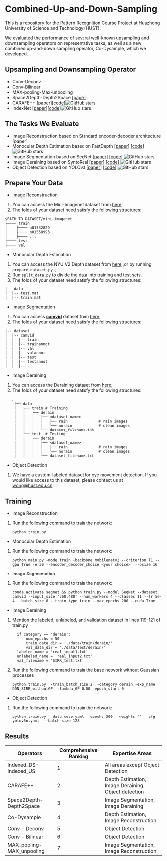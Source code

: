 # Combined-Up-and-Down-Sampling

This is a repository for the Pattern Recognition Course Project at Huazhong University of Science and Technology (HUST).

We evaluated the performance of several well-known upsampling and downsampling operators on representative tasks, as well as a new combined up-and-down sampling operator, Co-Dysample, which we developed.



## Upsampling and Downsampling Operator
- Conv-Deconv
- Conv-Bilinear
- MAX-pooling-Max-unpooling
- Space2Depth-Depth2Space  [[paper](https://www.cv-foundation.org/openaccess/content_cvpr_2016/papers/Shi_Real-Time_Single_Image_CVPR_2016_paper.pdf)].
- CARAFE++ [[paper](https://arxiv.org/pdf/2012.04733.pdf)][[code](https://github.com/open-mmlab/mmdetection)]![GitHub stars](http://img.shields.io/github/stars/open-mmlab/mmdetection.svg?logo=github&label=Stars)
- IndexNet [[paper](https://arxiv.org/pdf/1908.09895v2.pdf)][[code](https://github.com/poppinace/indexnet_matting)]![GitHub stars](http://img.shields.io/github/stars/poppinace/indexnet_matting.svg?logo=github&label=Stars)


## The Tasks We Evaluate
- Image Reconstruction based on Standard encoder-decoder architecture [[paper](https://arxiv.org/pdf/1908.09895v2.pdf)]
- Monocular Depth Estimation based on FastDepth [[paper](https://arxiv.org/pdf/1903.03273)] [[code](https://github.com/dwofk/fast-depth)] ![GitHub stars](https://img.shields.io/github/stars/dwofk/fast-depth?style=social)
- Image Segmentation based on SegNet [[paper](https://arxiv.org/pdf/1511.00561)] [[code](https://github.com/xiaoyufenfei/Efficient-Segmentation-Networks)] ![GitHub stars](https://img.shields.io/github/stars/xiaoyufenfei/Efficient-Segmentation-Networks?style=social)
- Image Deraining based on SyntoReal [[paper](https://arxiv.org/pdf/2006.05580)] [[code](https://github.com/rajeevyasarla/Syn2Real)] ![GitHub stars](https://img.shields.io/github/stars/rajeevyasarla/Syn2Real?style=social)
- Object Detection based on YOLOv3 [[paper](https://arxiv.org/abs/1804.02767)] [[code](https://github.com/ultralytics/yolov3)] ![GitHub stars](https://img.shields.io/github/stars/ultralytics/yolov3?style=social)



## Prepare Your Data
- Image Reconstruction 
1. You can access the Mini-Imagenet dataset  from [here](https://lyy.mpi-inf.mpg.de/mtl/download/Lmzjm9tX.html); 
2. The folds of your dataset need satisfy the following structures: 

````
$PATH_TO_DATASET/mini-imagenet
├──── train
│    ├──── n01532829
│    ├──── n01558993
│    ├──── ...
├──── test
├──── val
````
- Monocular Depth Estimation 
1. You can access the NYU V2 Depth dataset from [here](http://horatio.cs.nyu.edu/mit/silberman/nyu_depth_v2/nyu_depth_v2_labeled.mat) ,or by running `prepare_dataset.py` .;
2. Run `split_data.py` to divide the data into training and test sets.
3. The folds of your dataset need satisfy the following structures: 

```
|-- data
|  |-- test.mat
|  |-- train.mat
```

- Image Segmentation
1. You can access [**camvid**](http://mi.eng.cam.ac.uk/research/projects/VideoRec/CamVid/) dataset from [here](https://github.com/alexgkendall/SegNet-Tutorial/tree/master/CamVid);
2. The folds of your dataset need satisfy the following structures: 

```
|-- dataset
|  |-- camvid
|  |  |-- train
|  |  |-- trainannot
|  |  |-- val
|  |  |-- valannot
|  |  |-- test
|  |  |-- testannot
|  |  |-- ...
```

- Image Deraining
1. You can access the Deraining dataset from [here](https://pan.baidu.com/s/1SR7yULy0VZ_JZ4Vawqs7gg#list/path=%2F?qq-pf-to=pcqq.c2c);
2. The folds of your dataset need satisfy the following structures: 

```
   .
    ├── data 
    |   ├── train # Training  
    |   |   ├── derain        
    |   |   |   ├── <dataset_name>   
    |   |   |   |   ├── rain              # rain images 
    |   |   |   |   └── norain            # clean images
    |   |   |   └── dataset_filename.txt
    |   └── test  # Testing
    |   |   ├── derain         
    |   |   |   ├── <dataset_name>          
    |   |   |   |   ├── rain              # rain images 
    |   |   |   |   └── norain            # clean images
    |   |   |   └── dataset_filename.txt
```
- Object Detection
1. We have a custom-labeled dataset for eye movement detection. If you would like access to this dataset, please contact us at [wong@hust.edu.cn](mailto:wong@hust.edu.cn).

## Training
- Image Reconstruction
1. Run the following command to train the network:
     ```
    python train.py
     ```
  
- Monocular Depth Estimation
1. Run the following command to train the network:
     ```
    python main.py -mode train -backbone mobilenetv2 --criterion l1 --gpu True -e 30 --encoder_decoder_choice <your choice>  --bsize 16
     ```
- Image Segmentation
1. Run the following command to train the network:
     ```
     conda activate segnet && python train.py --model SegNet --dataset camvid --input_size '360,480' --num_workers 4 --classes 11 --lr 5e-4 --batch_size 8 --train_type train --max_epochs 200 --cuda True
     ```
- Image Deraining
1. Mention the labeled, unlabeled, and validation dataset in lines 119-121 of train.py
     ```
       if category == 'derain':
           num_epochs = 50
           train_data_dir = './data/train/derain/'
           val_data_dir = './data/test/derain/'
       labeled_name = 'real_input1.txt'
       unlabeled_name = 'real_input2.txt'
       val_filename = 'SIRR_test.txt'
    ``` 
2. Run the following command to train the base network without Gaussian processes
    ```
    python train.py  -train_batch_size 2  -category derain -exp_name DDN_SIRR_withoutGP  -lambda_GP 0.00 -epoch_start 0
    ```
- Object Detection
1. Run the following command to train the network:
     ```
   python train.py --data coco.yaml --epochs 300 --weights '' --cfg yolov5n.yaml  --batch-size 128
     ```
## Results
| Operators                   | Comprehensive Ranking | Expertise Areas                                       |
|-----------------------------|-----------------------|-------------------------------------------------------|
| Indexed_DS-Indexed_US       | 1                     | All areas except Object Detection                     |
| CARAFE++                    | 2                     | Depth Estimation, Image Deraining, Object detection   |
| Space2Depth-Depth2Space     | 3                     | Image Segmentation, Image Deraining                   |
| Co-Dysample                 | 4                     | Depth Estimation, Image Reconstruction                |
| Conv - Deconv               | 5                     | Object Detection                                      |
| Conv - Bilinear             | 6                     | Object Detection                                      |
| MAX_pooling-MAX_unpooling   | 7                     | Image Segmentation, Image Reconstruction              |


